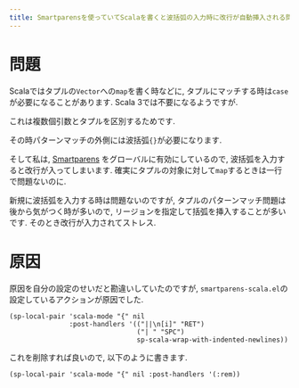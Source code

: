 ```yaml
---
title: Smartparensを使っていてScalaを書くと波括弧の入力時に改行が自動挿入される問題の解決
---
```


# 問題

Scalaではタプルの`Vector`への`map`を書く時などに,
タプルにマッチする時は`case`が必要になることがあります.
Scala 3では不要になるようですが.

これは複数個引数とタプルを区別するためです.

その時パターンマッチの外側には波括弧`{}`が必要になります.

そして私は,
[Smartparens](https://github.com/Fuco1/smartparens)
をグローバルに有効にしているので,
波括弧を入力すると改行が入ってしまいます.
確実にタプルの対象に対して`map`するときは一行で問題ないのに.

新規に波括弧を入力する時は問題ないのですが,
タプルのパターンマッチ問題は後から気がつく時が多いので,
リージョンを指定して括弧を挿入することが多いです.
そのとき改行が入力されてストレス.

# 原因

原因を自分の設定のせいだと勘違いしていたのですが,
`smartparens-scala.el`の設定しているアクションが原因でした.

~~~elisp
(sp-local-pair 'scala-mode "{" nil
               :post-handlers '(("||\n[i]" "RET")
                                ("| " "SPC")
                                sp-scala-wrap-with-indented-newlines))
~~~

これを削除すれば良いので,
以下のように書きます.

~~~elisp
(sp-local-pair 'scala-mode "{" nil :post-handlers '(:rem))
~~~
